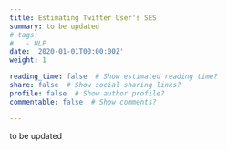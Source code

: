 ```yaml
---
title: Estimating Twitter User's SES
summary: to be updated
# tags:
#   - NLP
date: '2020-01-01T00:00:00Z'
weight: 1

reading_time: false  # Show estimated reading time?
share: false  # Show social sharing links?
profile: false  # Show author profile?
commentable: false  # Show comments?

---
```

to be updated
